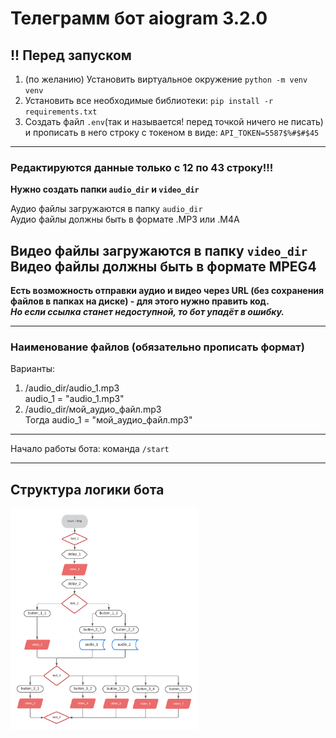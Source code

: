 # Телеграмм бот  aiogram 3.2.0
## !! Перед запуском 
1) (по желанию) Установить виртуальное окружение `python -m venv venv` 
2) Установить все необходимые библиотеки: `pip install -r requirements.txt`
3) Создать файл `.env`(так и называется! перед точкой ничего не писать) и прописать в него строку с токеном в виде: `API_TOKEN=5587$%#$#$45`
___
### **Редактируются данные только с 12 по 43 строку!!!**





**Нужно создать папки `audio_dir` и `video_dir`**

Аудио файлы загружаются в папку `audio_dir`  
Аудио файлы должны быть в формате .MP3 или .M4A

Видео файлы загружаются в папку `video_dir`  
Видео файлы должны быть в формате MPEG4
---
**Есть возможность отправки аудио и видео через URL (без сохранения файлов в папках на диске) - для этого нужно править код.**  
***Но если ссылка станет недоступной, то бот упадёт в ошибку.***

---

### Наименование файлов (обязательно прописать формат)

Варианты:

1) /audio_dir/audio_1.mp3  
   audio_1 = "audio_1.mp3"
2) /audio_dir/мой_аудио_файл.mp3  
   Тогда
   audio_1 = "мой_аудио_файл.mp3"
___
Начало работы бота: команда `/start`  
___

## Структура логики бота

<img src="./info_other/diagram_bot.png" alt="drawing" width="300"/>